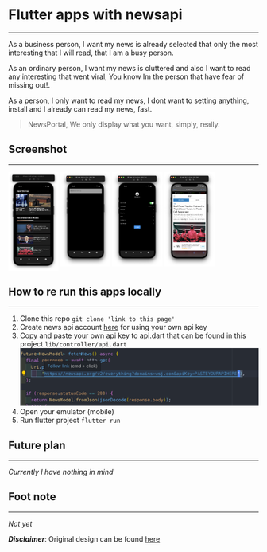 # Flutter apps with newsapi

---

As a business person, I want my news is already selected that only the most interesting that I will read, that I am a busy person.

As an ordinary person, I want my news is cluttered and also I want to read any interesting that went viral, You know Im the person that have fear of missing out!.

As a person, I only want to read my news, I dont want to setting anything, install and I already can read my news, fast.

> NewsPortal, We only display what you want, simply, really.

## Screenshot

---

<div>
<img align=top src="./images/app_screenshot/1.png" width=20%  alt='homepage'>
<img align=top src="./images/app_screenshot/2.png" width=20%  alt='searchbar'>
<img align=top src="./images/app_screenshot/3.png" width=20%  alt='profilepage'>
<img align=top src="./images/app_screenshot/4.png" width=20%  alt='previewlink'>
</div>

## How to re run this apps locally

---

1. Clone this repo `git clone 'link to this page'`
2. Create news api account [here](https://newsapi.org/) for using your own api key
3. Copy and paste your own api key to api.dart that can be found in this project `lib/controller/api.dart`
   ![Api key](images/apikey.png)
4. Open your emulator (mobile)
5. Run flutter project `flutter run`

## Future plan

---

_Currently I have nothing in mind_

## Foot note

---

_Not yet_

**_Disclaimer_**: Original design can be found [here](https://dribbble.com/shots/13230921-News-Mobile-App/attachments/4833476?mode=media)
